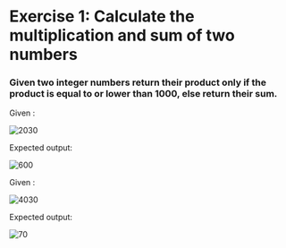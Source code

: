 # Exercise 1: Calculate the multiplication and sum of two numbers #
### Given two integer numbers return their product only if the product is equal to or lower than 1000, else return their sum. ###

Given : 
                     
![2030](https://user-images.githubusercontent.com/22093859/219579173-0d224634-1b14-49cb-9031-ae4bf21abc88.png)
 
Expected output: 

![600](https://user-images.githubusercontent.com/22093859/219579347-ffb4fb78-06d2-44f2-a519-5173ee0f5fcd.png)


Given :

![4030](https://user-images.githubusercontent.com/22093859/219579554-317f2158-a41f-4f7b-aa09-a6484eafd8ff.png)

Expected output: 

![70](https://user-images.githubusercontent.com/22093859/219579659-a559e1a0-b3ed-4d53-9233-60e72ebe0660.png)

